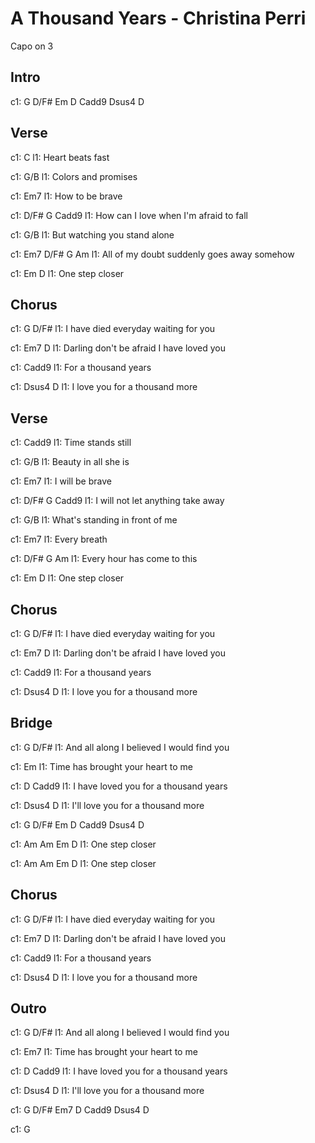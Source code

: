 ---
---

# A Thousand Years - Christina Perri

Capo on 3

## Intro

c1: G D/F# Em D Cadd9 Dsus4 D

## Verse

c1: C
l1: Heart beats fast

c1:            G/B
l1: Colors and promises

c1:            Em7
l1: How to be brave

c1:           D/F#      G    Cadd9
l1: How can I love when I'm afraid to fall

c1:                  G/B
l1: But watching you stand alone

c1:           Em7            D/F#  G       Am
l1: All of my doubt suddenly goes away somehow

c1:          Em D
l1: One step closer

## Chorus

c1: G                            D/F#
l1: I have died everyday waiting for you

c1: Em7                            D
l1: Darling don't be afraid I have loved you

c1:       Cadd9
l1: For a thousand years

c1:                  Dsus4    D
l1: I love you for a thousand more

## Verse

c1: Cadd9
l1: Time stands still

c1:           G/B
l1: Beauty in all she is

c1:           Em7
l1: I will be brave

c1:            D/F# G       Cadd9
l1: I will not let anything take away

c1:                    G/B
l1: What's standing in front of me

c1:       Em7
l1: Every breath

c1:       D/F#     G       Am
l1: Every hour has come to this

c1:          Em D
l1: One step closer

## Chorus

c1: G                            D/F#
l1: I have died everyday waiting for you

c1: Em7                            D
l1: Darling don't be afraid I have loved you

c1:       Cadd9
l1: For a thousand years

c1:                  Dsus4    D
l1: I love you for a thousand more

## Bridge

c1:     G                            D/F#
l1: And all along I believed I would find you

c1: Em
l1: Time has brought your heart to me

c1:        D               Cadd9
l1: I have loved you for a thousand years

c1:                     Dsus4    D
l1: I'll love you for a thousand more


c1: G D/F# Em D Cadd9 Dsus4 D


c1: Am Am       Em D
l1:    One step closer

c1: Am Am       Em D
l1:    One step closer

## Chorus

c1: G                            D/F#
l1: I have died everyday waiting for you

c1: Em7                            D
l1: Darling don't be afraid I have loved you

c1:       Cadd9
l1: For a thousand years

c1:                  Dsus4    D
l1: I love you for a thousand more

## Outro

c1: G                                D/F#
l1: And all along I believed I would find you

c1: Em7
l1: Time has brought your heart to me

c1:        D               Cadd9
l1: I have loved you for a thousand years

c1:                     Dsus4    D
l1: I'll love you for a thousand more


c1: G D/F# Em7 D Cadd9 Dsus4 D

c1: G